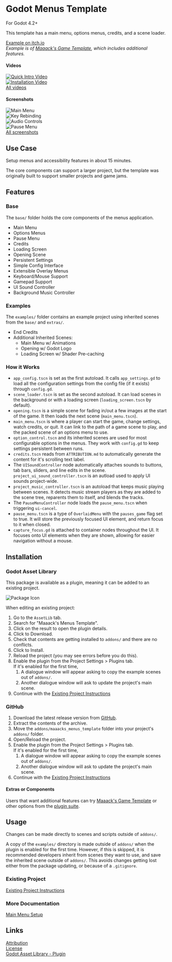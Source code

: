 # Godot Menus Template
For Godot 4.2+

This template has a main menu, options menus, credits, and a scene loader.

[Example on itch.io](https://maaack.itch.io/godot-game-template)  
_Example is of [Maaack's Game Template](https://github.com/Maaack/Godot-Game-Template), which includes additional features._


#### Videos

[![Quick Intro Video](https://img.youtube.com/vi/U9CB3vKINVw/hqdefault.jpg)](https://youtu.be/U9CB3vKINVw)  
[![Installation Video](https://img.youtube.com/vi/-QWJnZ8bVdk/hqdefault.jpg)](https://youtu.be/-QWJnZ8bVdk)  
[All videos](/addons/maaacks_menus_template/docs/Videos.md)

#### Screenshots
![Main Menu](/addons/maaacks_menus_template/media/screenshot-3-1.png)  
![Key Rebinding](/addons/maaacks_menus_template/media/screenshot-3-2.png)  
![Audio Controls](/addons/maaacks_menus_template/media/screenshot-3-4.png)  
![Pause Menu](/addons/maaacks_menus_template/media/screenshot-3-6.png)  
[All screenshots](/addons/maaacks_menus_template/docs/Screenshots.md)

## Use Case
Setup menus and accessibility features in about 15 minutes.

The core components can support a larger project, but the template was originally built to support smaller projects and game jams.

## Features

### Base

The `base/` folder holds the core components of the menus application.

-   Main Menu    
-   Options Menus
-   Pause Menu
-   Credits
-   Loading Screen
-   Opening Scene
-   Persistent Settings
-   Simple Config Interface
-   Extensible Overlay Menus
-   Keyboard/Mouse Support
-   Gamepad Support
-   UI Sound Controller
-   Background Music Controller

### Examples 

The `examples/` folder contains an example project using inherited scenes from the `base/` and `extras/`.

-   End Credits
-   Additional Inherited Scenes:
	-   Main Menu w/ Animations
	-   Opening w/ Godot Logo
	-   Loading Screen w/ Shader Pre-caching 

### How it Works
- `app_config.tscn` is set as the first autoload. It calls `app_settings.gd` to load all the configuration settings from the config file (if it exists) through `config.gd`.
- `scene_loader.tscn` is set as the second autoload.  It can load scenes in the background or with a loading screen (`loading_screen.tscn` by default).   
- `opening.tscn` is a simple scene for fading in/out a few images at the start of the game. It then loads the next scene (`main_menu.tscn`).  
- `main_menu.tscn` is where a player can start the game, change settings, watch credits, or quit. It can link to the path of a game scene to play, and the packed scene of an options menu to use.  
- `option_control.tscn` and its inherited scenes are used for most configurable options in the menus. They work with `config.gd` to keep settings persistent between runs.
- `credits.tscn` reads from `ATTRIBUTION.md` to automatically generate the content for it's scrolling text label.  
- The `UISoundController` node automatically attaches sounds to buttons, tab bars, sliders, and line edits in the scene. `project_ui_sound_controller.tscn` is an autload used to apply UI sounds project-wide.
- `project_music_controller.tscn` is an autoload that keeps music playing between scenes. It detects music stream players as they are added to the scene tree, reparents them to itself, and blends the tracks.  
- The `PauseMenuController` node loads the `pause_menu.tscn` when triggering `ui-cancel`.
- `pause_menu.tscn` is a type of `OverlaidMenu` with the `pauses_game` flag set to true. It will store the previously focused UI element, and return focus to it when closed.
- `capture_focus.gd` is attached to container nodes throughout the UI. It focuses onto UI elements when they are shown, allowing for easier navigation without a mouse.

## Installation

### Godot Asset Library
This package is available as a plugin, meaning it can be added to an existing project. 

![Package Icon](/addons/maaacks_menus_template/media/menus-icon-black-transparent-256x256.png)  

When editing an existing project:

1.  Go to the `AssetLib` tab.
2.  Search for "Maaack's Menus Template".
3.  Click on the result to open the plugin details.
4.  Click to Download.
5.  Check that contents are getting installed to `addons/` and there are no conflicts.
6.  Click to Install.
7.  Reload the project (you may see errors before you do this).
8.  Enable the plugin from the Project Settings > Plugins tab.  
	If it's enabled for the first time,
	1.  A dialogue window will appear asking to copy the example scenes out of `addons/`.
	2.  Another dialogue window will ask to update the project's main scene.
9.  Continue with the [Existing Project Instructions](/addons/maaacks_menus_template/docs/ExistingProject.md)  


### GitHub


1.  Download the latest release version from [GitHub](https://github.com/Maaack/Godot-Menus-Template/releases/latest).  
2.  Extract the contents of the archive.
3.  Move the `addons/maaacks_menus_template` folder into your project's `addons/` folder.  
4.  Open/Reload the project.  
5.  Enable the plugin from the Project Settings > Plugins tab.  
	If it's enabled for the first time,
	1.  A dialogue window will appear asking to copy the example scenes out of `addons/`.
	2.  Another dialogue window will ask to update the project's main scene.
6.  Continue with the [Existing Project Instructions](/addons/maaacks_menus_template/docs/ExistingProject.md) 

#### Extras or Components

Users that want additional features can try [Maaack's Game Template](https://github.com/Maaack/Godot-Game-Template) or other options from the [plugin suite](/addons/maaacks_menus_template/docs/PluginSuite.md).  

## Usage

Changes can be made directly to scenes and scripts outside of `addons/`. 

A copy of the `examples/` directory is made outside of `addons/` when the plugin is enabled for the first time. However, if this is skipped, it is recommended developers inherit from scenes they want to use, and save the inherited scene outside of `addons/`. This avoids changes getting lost either from the package updating, or because of a `.gitignore`.

### Existing Project

[Existing Project Instructions](/addons/maaacks_menus_template/docs/ExistingProject.md)  
   
### More Documentation

[Main Menu Setup](/addons/maaacks_menus_template/docs/MainMenuSetup.md)  


## Links
[Attribution](/addons/maaacks_menus_template/ATTRIBUTION.md)  
[License](/addons/maaacks_menus_template/LICENSE.txt)  
[Godot Asset Library - Plugin](https://godotengine.org/asset-library/asset/2899) 
